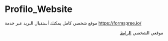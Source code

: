 # Profilo_Website
موقع شخصي كامل
يمكنك أستقبال البريد عبر خدمة https://formspree.io/

<p align='right'> موقعي الشخصي <a href='https://mahmoudsamyhosein.github.io/Profilo_Website/'> الرابط</a></p>
